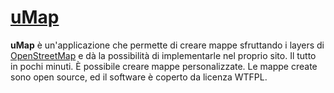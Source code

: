 # [uMap](http://umap.openstreetmap.fr/it/)

**uMap** è un'applicazione che permette di creare mappe sfruttando i layers di [OpenStreetMap](https://www.openstreetmap.org/) e dà la possibilità di implementarle nel proprio sito. Il tutto in pochi minuti. È possibile creare mappe personalizzate. Le mappe create sono open source, ed il software è coperto da licenza WTFPL. 
